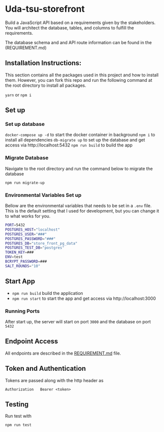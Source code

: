 # Uda-tsu-storefront

Build a JavaScript API based on a requirements given by the stakeholders. You will architect the database, tables, and columns to fulfill the requirements.

The database schema and and API route information can be found in the (REQUIREMENT.md)

## Installation Instructions:

This section contains all the packages used in this project and how to install them. However, you can fork this repo and run the following command at the root directory to install all packages.

`yarn` or `npm i`

## Set up

### Set up database

`docker-compose up -d` to start the docker container in background
`npm i` to install all dependencies
`db-migrate up` to set up the database and get access via http://localhost:5432
`npm run build` to build the app

### Migrate Database

Navigate to the root directory and run the command below to migrate the database

`npm run migrate-up`

### Environmental Variables Set up

Bellow are the environmental variables that needs to be set in a `.env` file. This is the default setting that I used for development, but you can change it to what works for you.

```bash
PORT=5432
POSTGRES_HOST="localhost"
POSTGRES_USER="###"
POSTGRES_PASSWORD="###"
POSTGRES_DB="store_front_pg_data"
POSTGRES_TEST_DB="postgres"
TOKEN_KEY=###
ENV=test
BCRYPT_PASSWORD=###
SALT_ROUNDS="10"
```

## Start App

- `npm run build` build the application
- `npm run start` to start the app and get access via http://localhost:3000

### Running Ports

After start up, the server will start on port `3000` and the database on port `5432`

## Endpoint Access

All endpoints are described in the [REQUIREMENT.md](REQUIREMENTS.md) file.

## Token and Authentication

Tokens are passed along with the http header as

```
Authorization   Bearer <token>
```

## Testing

Run test with

`npm run test`
